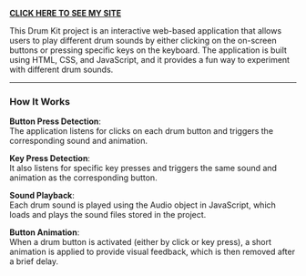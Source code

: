 
**[CLICK HERE TO SEE MY SITE](https://s-ankita18.github.io/Drum-Kit/)**

This Drum Kit project is an interactive web-based application that allows users to play different drum sounds by either clicking on the on-screen buttons or pressing specific keys on the keyboard. The application is built using HTML, CSS, and JavaScript, and it provides a fun way to experiment with different drum sounds.

---

### How It Works

**Button Press Detection**:  
The application listens for clicks on each drum button and triggers the corresponding sound and animation. 

**Key Press Detection**:  
It also listens for specific key presses and triggers the same sound and animation as the corresponding button.

**Sound Playback**:  
Each drum sound is played using the Audio object in JavaScript, which loads and plays the sound files stored in the project.  

**Button Animation**:  
When a drum button is activated (either by click or key press), a short animation is applied to provide visual feedback, which is then removed after a brief delay.
